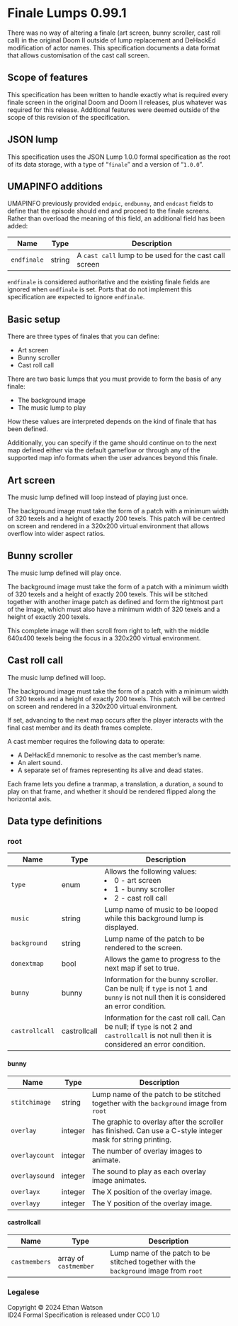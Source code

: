 # Finale Lumps 0.99.1

There was no way of altering a finale (art screen, bunny scroller, cast roll call) in the original Doom II outside of lump replacement and DeHackEd modification of actor names. This specification documents a data format that allows customisation of the cast call screen.

## Scope of features

This specification has been written to handle exactly what is required every finale screen in the original Doom and Doom II releases, plus whatever was required for this release. Additional features were deemed outside of the scope of this revision of the specification.

## JSON lump

This specification uses the JSON Lump 1.0.0 formal specification as the root of its data storage, with a type of “`finale`” and a version of “`1.0.0`”.

## UMAPINFO additions

UMAPINFO previously provided `endpic`, `endbunny`, and `endcast` fields to define that the episode should end and proceed to the finale screens. Rather than overload the meaning of this field, an additional field has been added:

| Name        | Type   | Description |
|-------------|--------|-------------|
| `endfinale` | string | A `cast call` lump to be used for the cast call screen |

`endfinale` is considered authoritative and the existing finale fields are ignored when `endfinale` is set. Ports that do not implement this specification are expected to ignore `endfinale`.

## Basic setup

There are three types of finales that you can define:

- Art screen
- Bunny scroller
- Cast roll call

There are two basic lumps that you must provide to form the basis of any finale:

- The background image
- The music lump to play

How these values are interpreted depends on the kind of finale that has been defined.

Additionally, you can specify if the game should continue on to the next map defined either via the default gameflow or through any of the supported map info formats when the user advances beyond this finale.

## Art screen

The music lump defined will loop instead of playing just once.

The background image must take the form of a patch with a minimum width of 320 texels and a height of exactly 200 texels. This patch will be centred on screen and rendered in a 320x200 virtual environment that allows overflow into wider aspect ratios.

## Bunny scroller

The music lump defined will play once.

The background image must take the form of a patch with a minimum width of 320 texels and a height of exactly 200 texels. This will be stitched together with another image patch as defined and form the rightmost part of the image, which must also have a minimum width of 320 texels and a height of exactly 200 texels.

This complete image will then scroll from right to left, with the middle 640x400 texels being the focus in a 320x200 virtual environment.

## Cast roll call

The music lump defined will loop.

The background image must take the form of a patch with a minimum width of 320 texels and a height of exactly 200 texels. This patch will be centred on screen and rendered in a 320x200 virtual environment.

If set, advancing to the next map occurs after the player interacts with the final cast member and its death frames complete.

A cast member requires the following data to operate:

- A DeHackEd mnemonic to resolve as the cast member’s name.
- An alert sound.
- A separate set of frames representing its alive and dead states.

Each frame lets you define a tranmap, a translation, a duration, a sound to play on that frame, and whether it should be rendered flipped along the horizontal axis.

## Data type definitions

### root

| Name          | Type          | Description |
|---------------|---------------|-------------|
|`type`         | enum          | Allows the following values: <br> <li> 0 - art screen <br> <li> 1 - bunny scroller <br> <li> 2 - cast roll call |
|`music`        | string        | Lump name of music to be looped while this background lump is displayed. |
|`background`   | string        | Lump name of the patch to be rendered to the screen. |
|`donextmap`    | bool          | Allows the game to progress to the next map if set to true. |
|`bunny`        | bunny         | Information for the bunny scroller. Can be null; if `type` is not 1 and `bunny` is not null then it is considered an error condition. |
|`castrollcall` | castrollcall  | Information for the cast roll call. Can be null; if `type` is not 2 and `castrollcall` is not null then it is considered an error condition. |


#### bunny

| Name           | Type    | Description |
|----------------|---------|-------------|
| `stitchimage`  | string  | Lump name of the patch to be stitched together with the `background` image from `root` |
| `overlay`      | integer | The graphic to overlay after the scroller has finished. Can use a C-style integer mask for string printing. |
| `overlaycount` | integer | The number of overlay images to animate. |
| `overlaysound` | integer | The sound to play as each overlay image animates. |
| `overlayx`     | integer | The X position of the overlay image. |
| `overlayy`     | integer | The Y position of the overlay image. |

#### castrollcall

| Name          | Type                  | Description |
|---------------|-----------------------|-------------|
| `castmembers` | array of `castmember` | Lump name of the patch to be stitched together with the `background` image from `root` |

### Legalese

Copyright © 2024 Ethan Watson  
ID24 Formal Specification is released under CC0 1.0  
